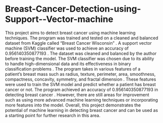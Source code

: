 # Breast-Cancer-Detection-using-Support--Vector-machine
This project aims to detect breast cancer using machine learning techniques. The program was trained and tested on a cleaned and balanced dataset from Kaggle called “Breast Cancer Wisconsin” . A support vector machine (SVM) classifier was used to achieve an accuracy of 0.956140350877193 . The dataset was cleaned and balanced by the author before training the model. The SVM classifier was chosen due to its ability to handle high-dimensional data and its effectiveness in binary classification problems . The program takes in various features of a patient’s breast mass such as radius, texture, perimeter, area, smoothness, compactness, concavity, symmetry, and fractal dimension . These features were used to train the SVM model and predict whether a patient has breast cancer or not. The program achieved an accuracy of 0.956140350877193 in detecting breast cancer . However, there are still areas for improvement such as using more advanced machine learning techniques or incorporating more features into the model. Overall, this project demonstrates the potential of machine learning in detecting breast cancer and can be used as a starting point for further research in this area.
